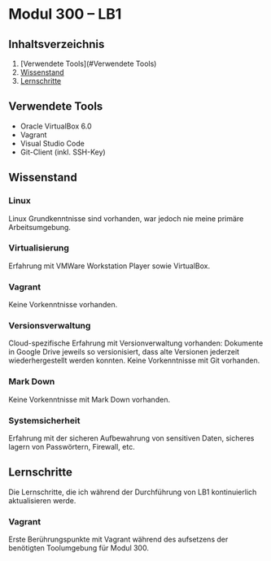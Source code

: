 # Modul 300 – LB1

## Inhaltsverzeichnis
1. [Verwendete Tools](#Verwendete Tools)
2. [Wissenstand](#Wissenstand)
3. [Lernschritte](#Lernschritte)


## Verwendete Tools
* Oracle VirtualBox 6.0
* Vagrant
* Visual Studio Code
* Git-Client (inkl. SSH-Key)
  
## Wissenstand

### Linux
Linux Grundkenntnisse sind vorhanden, war jedoch nie meine primäre Arbeitsumgebung.

### Virtualisierung
Erfahrung mit VMWare Workstation Player sowie VirtualBox.

### Vagrant
Keine Vorkenntnisse vorhanden.

### Versionsverwaltung
Cloud-spezifische Erfahrung mit Versionverwaltung vorhanden: Dokumente in Google Drive jeweils so versionisiert, dass alte Versionen jederzeit wiederhergestellt werden konnten.
Keine Vorkenntnisse mit Git vorhanden.

### Mark Down
Keine Vorkenntnisse mit Mark Down vorhanden.

### Systemsicherheit
Erfahrung mit der sicheren Aufbewahrung von sensitiven Daten, sicheres lagern von Passwörtern, Firewall, etc.

## Lernschritte
Die Lernschritte, die ich während der Durchführung von LB1 kontinuierlich aktualisieren werde.
### Vagrant
Erste Berührungspunkte mit Vagrant während des aufsetzens der benötigten Toolumgebung für Modul 300.
